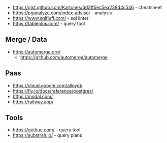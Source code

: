- https://gist.github.com/Kartones/dd3ff5ec5ea238d4c546 - cheatsheet
- https://pganalyze.com/index-advisor - analysis
- https://www.sqlfluff.com/ - sql linter
- https://tableplus.com/ - query tool

## Merge / Data

- https://automerge.org/
  - https://github.com/automerge/automerge

## Paas

- https://cloud.google.com/alloydb
- https://fly.io/docs/reference/postgres/
- https://modal.com/
- https://railway.app/

## Tools

- https://gethue.com/ - query tool
- https://substrait.io/ - query plans
